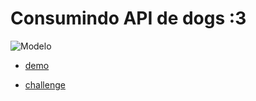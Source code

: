 # Consumindo API de dogs :3

![Modelo](https://1.bp.blogspot.com/-x6T6cC-XUbg/XjYt6bM8O-I/AAAAAAAAcVc/9_q3u-1DsFI5s8FdmHb30AajbfXB0-aHACLcBGAsYHQ/s1600/Captura%2Bde%2Btela%2Bde%2B2020-02-01%2B22-51-35%2B%25281%2529.png "Consumindo API dos doguinhos")

- [demo](https://dogs-api.netlify.com/)

- [challenge](https://github.com/enext-wpp/challenges/tree/master/challenge-two)
